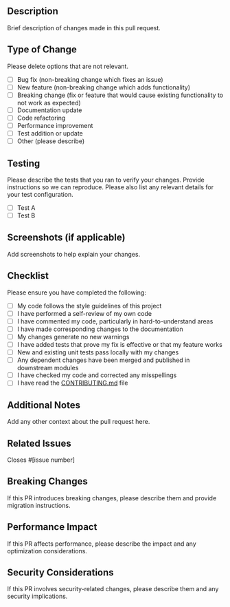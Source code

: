 ## Description
Brief description of changes made in this pull request.

## Type of Change
Please delete options that are not relevant.

- [ ] Bug fix (non-breaking change which fixes an issue)
- [ ] New feature (non-breaking change which adds functionality)
- [ ] Breaking change (fix or feature that would cause existing functionality to not work as expected)
- [ ] Documentation update
- [ ] Code refactoring
- [ ] Performance improvement
- [ ] Test addition or update
- [ ] Other (please describe)

## Testing
Please describe the tests that you ran to verify your changes. Provide instructions so we can reproduce. Please also list any relevant details for your test configuration.

- [ ] Test A
- [ ] Test B

## Screenshots (if applicable)
Add screenshots to help explain your changes.

## Checklist
Please ensure you have completed the following:

- [ ] My code follows the style guidelines of this project
- [ ] I have performed a self-review of my own code
- [ ] I have commented my code, particularly in hard-to-understand areas
- [ ] I have made corresponding changes to the documentation
- [ ] My changes generate no new warnings
- [ ] I have added tests that prove my fix is effective or that my feature works
- [ ] New and existing unit tests pass locally with my changes
- [ ] Any dependent changes have been merged and published in downstream modules
- [ ] I have checked my code and corrected any misspellings
- [ ] I have read the [CONTRIBUTING.md](CONTRIBUTING.md) file

## Additional Notes
Add any other context about the pull request here.

## Related Issues
Closes #[issue number]

## Breaking Changes
If this PR introduces breaking changes, please describe them and provide migration instructions.

## Performance Impact
If this PR affects performance, please describe the impact and any optimization considerations.

## Security Considerations
If this PR involves security-related changes, please describe them and any security implications.
